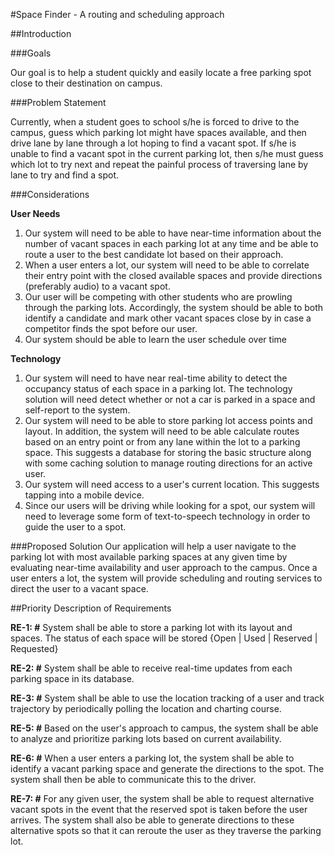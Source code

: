 #Space Finder - A routing and scheduling approach

##Introduction

###Goals

Our goal is to help a student quickly and easily locate a free parking spot close to their destination on campus.

###Problem Statement

Currently, when a student goes to school s/he is forced to drive to the campus, guess which parking lot might have spaces available, and then drive lane by lane through a lot hoping to find a vacant spot. If s/he is unable to find a vacant spot in the current parking lot, then s/he must guess which lot to try next and repeat the painful process of traversing lane by lane to try and find a spot. 

###Considerations

**User Needs**
1. Our system will need to be able to have near-time information about the number of vacant spaces in each parking lot at any time and be able to route a user to the best candidate lot based on their approach.
2. When a user enters a lot, our system will need to be able to correlate their entry point with the closed available spaces and provide directions (preferably audio) to a vacant spot.
3. Our user will be competing with other students who are prowling through the parking lots. Accordingly, the system should be able to both identify a candidate and mark other vacant spaces close by in case a competitor finds the spot before our user.
4. Our system should be able to learn the user schedule over time

**Technology**
1. Our system will need to have near real-time ability to detect the occupancy status of each space in a parking lot. The technology solution will need detect whether or not a car is parked in a space and self-report to the system.
2. Our system will need to be able to store parking lot access points and layout. In addition, the system will need to be able calculate routes based on an entry point or from any lane within the lot to a parking space. This suggests a database for storing the basic structure along with some caching solution to manage routing directions for an active user.
3. Our system will need access to a user's current location. This suggests tapping into a mobile device.
4. Since our users will be driving while looking for a spot, our system will need to leverage some form of text-to-speech technology in order to guide the user to a spot.

###Proposed Solution
Our application will help a user navigate to the parking lot with most available parking spaces at any given time by evaluating near-time availability and user approach to the campus. Once a user enters a lot, the system will provide scheduling and routing services to direct the user to a vacant space.

##Priority Description of Requirements

**RE-1: #** 
System shall be able to store a parking lot with its layout and spaces. The status of each space will be stored {Open | Used | Reserved | Requested}

**RE-2: #** 
System shall be able to receive real-time updates from each parking space in its database.

**RE-3: #** 
System shall be able to use the location tracking of a user and track trajectory by periodically polling the location and charting course.

**RE-5: #** 
Based on the user's approach to campus, the system shall be able to analyze and prioritize parking lots based on current availability.

**RE-6: #** 
When a user enters a parking lot, the system shall be able to identify a vacant parking space and generate the directions to the spot. The system shall then be able to communicate this to the driver.

**RE-7: #**
For any given user, the system shall be able to request alternative vacant spots in the event that the reserved spot is taken before the user arrives. The system shall also be able to generate directions to these alternative spots so that it can reroute the user as they traverse the parking lot.




